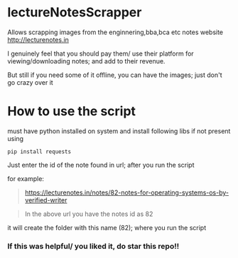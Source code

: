 # lectureNotesScrapper

Allows scrapping images from the enginnering,bba,bca etc notes website  http://lecturenotes.in

I genuinely feel that you should pay them/ use their platform for viewing/downloading notes; and add to their revenue.

But still if you need some of it offline, you can have the images; just don't go crazy over it

# How to use the script

must have python installed on system
and install following libs if not present using 

  `pip install requests`

Just enter the id of the note found in url; after you run the script

for example: 
> https://lecturenotes.in/notes/82-notes-for-operating-systems-os-by-verified-writer

> In the above url you have the notes id as 82

it will create the folder with this name (82); where you run the script

### If this was helpful/ you liked it, do star this repo!! ###
